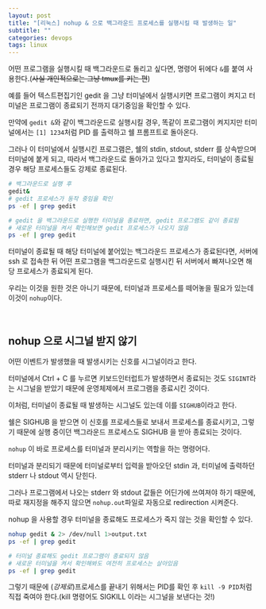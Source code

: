 ```yaml
---
layout: post
title: "[리눅스] nohup & 으로 백그라운드 프로세스를 실행시킬 때 발생하는 일"
subtitle: ""
categories: devops
tags: linux
---
```


어떤 프로그램을 실행시킬 때 백그라운드로 돌리고 싶다면, 명령어 뒤에다 ```&```를 붙여 사용한다.(~~사실 개인적으로는 그냥 tmux를 키는 편~~)

예를 들어 텍스트편집기인 gedit 을 그냥 터미널에서 실행시키면 프로그램이 켜지고 터미널은 프로그램이 종료되기 전까지 대기중임을 확인할 수 있다.

만약에 ```gedit &```와 같이 백그라운드로 실행시킬 경우, 똑같이 프로그램이 켜지지만 터미널에서는 ```[1] 1234```처럼 PID 를 출력하고 쉘 프롬프트로 돌아온다.

그러나 이 터미널에서 실행시킨 프로그램은, 쉘의 stdin, stdout, stderr 를 상속받으며 터미널에 붙게 되고, 따라서 백그라운드로 돌아가고 있다고 할지라도, 터미널이 종료될 경우 해당 프로세스들도 강제로 종료된다.
```bash
# 백그라운드로 실행 후
gedit&
# gedit 프로세스가 동작 중임을 확인
ps -ef | grep gedit

# gedit 을 백그라운드로 실행한 터미널을 종료하면, gedit 프로그램도 같이 종료됨
# 새로운 터미널을 켜서 확인해보면 gedit 프로세스가 나오지 않음
ps -ef | grep gedit
```

터미널이 종료될 때 해당 터미널에 붙어있는 백그라운드 프로세스가 종료된다면, 서버에 ssh 로 접속한 뒤 어떤 프로그램을 백그라운드로 실행시킨 뒤 서버에서 빠져나오면 해당 프로세스가 종료되게 된다.

우리는 이것을 원한 것은 아니기 때문에, 터미널과 프로세스를 떼어놓을 필요가 있는데 이것이 ```nohup```이다.

<br>

## nohup 으로 시그널 받지 않기

어떤 이벤트가 발생했을 때 발생시키는 신호를 시그널이라고 한다.

터미널에서 Ctrl + C 를 누르면 키보드인터럽트가 발생하면서 종료되는 것도 ```SIGINT```라는 시그널을 받았기 때문에 운영체제에서 프로그램을 종료시킨 것이다.

이처럼, 터미널이 종료될 때 발생하는 시그널도 있는데 이를 ```SIGHUB```이라고 한다.

쉘은 SIGHUB 을 받으면 이 신호를 프로세스들로 보내서 프로세스를 종료시키고, 그렇기 때문에 실행 중이던 백그라운드 프로세스도 SIGHUB 을 받아 종료되는 것이다.

```nohup``` 이 바로 프로세스를 터미널과 분리시키는 역할을 하는 명령어다.

터미널과 분리되기 때문에 터미널로부터 입력을 받아오던 stdin 과, 터미널에 출력하던 stderr 나 stdout 역시 닫힌다.

그러나 프로그램에서 나오는 stderr 와 stdout 값들은 어딘가에 쓰여져야 하기 때문에, 따로 재지정을 해주지 않으면 ```nohup.out```파일로 자동으로 redirection 시켜준다.

nohup 을 사용할 경우 터미널을 종료해도 프로세스가 죽지 않는 것을 확인할 수 있다.
```bash
nohup gedit & 2> /dev/null 1>output.txt
ps -ef | grep gedit

# 터미널 종료해도 gedit 프로그램이 종료되지 않음
# 새로운 터미널을 켜서 확인해봐도 여전히 프로세스는 살아있음
ps -ef | grep gedit
```

그렇기 때문에 (*강제로*)프로세스를 끝내기 위해서는 PID를 확인 후 ```kill -9 PID```처럼 직접 죽여야 한다.(kill 명령어도 SIGKILL 이라는 시그널을 보낸다는 것!)